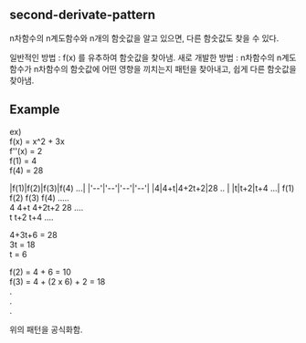 second-derivate-pattern
---------
n차함수의 n계도함수와 n개의 함숫값을 알고 있으면, 다른 함숫값도 찾을 수 있다.

일반적인 방법 : f(x) 를 유추하여 함숫값을 찾아냄.
새로 개발한 방법 : n차함수의 n계도함수가 n차함수의 함숫값에 어떤 영향을 끼치는지 패턴을 찾아내고, 쉽게 다른 함숫값을 찾아냄.

Example
------
ex)  
f(x) = x^2 + 3x  
f''(x) = 2  
f(1) = 4  
f(4) = 28  

|f(1)|f(2)|f(3)|f(4) ...|
|'--'|'--'|'--'|'--'|
|4|4+t|4+2t+2|28 .. |
|t|t+2|t+4 ...|
f(1)      f(2)      f(3)      f(4)      .....  
4         4+t      4+2t+2     28   ....  
t       t+2          t+4   ....  
     
4+3t+6 = 28  
3t = 18  
t = 6  

f(2) = 4 + 6 = 10  
f(3) = 4 + (2 x 6) + 2 = 18  
.  
.  
.  

위의 패턴을 공식화함.
